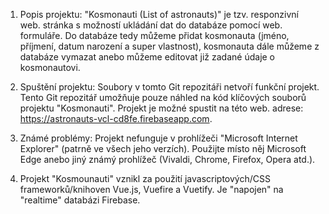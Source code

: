 1. Popis projektu: "Kosmonauti (List of astronauts)" je tzv. responzivní web. stránka s možností ukládání dat do databáze pomocí web. formuláře. Do databáze tedy můžeme přidat kosmonauta (jméno, příjmení, datum narození a super vlastnost), kosmonauta dále můžeme z databáze vymazat anebo můžeme editovat již zadané údaje o kosmonautovi.

2. Spuštění projektu: Soubory v tomto Git repozitáři netvoří funkční projekt. Tento Git repozitář umožňuje pouze náhled na kód klíčových souborů projektu "Kosmonauti". Projekt je možné spustit na této web. adrese: https://astronauts-vcl-cd8fe.firebaseapp.com.

3. Známé problémy: Projekt nefunguje v prohlížeči "Microsoft Internet Explorer" (patrně ve všech jeho verzích). Použijte místo něj Microsoft Edge anebo jiný známý prohlížeč (Vivaldi, Chrome, Firefox, Opera atd.).

4. Projekt "Kosmounauti" vznikl za použití javascriptových/CSS frameworků/knihoven Vue.js, Vuefire a Vuetify. Je "napojen" na "realtime" databázi Firebase.
